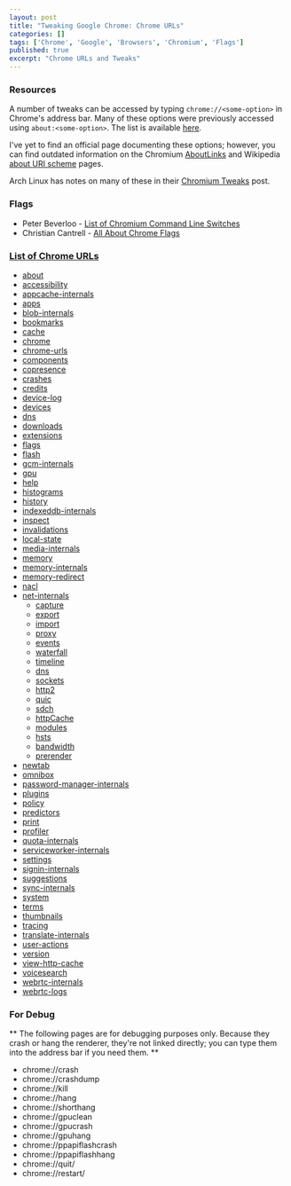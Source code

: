 ```yaml
---
layout: post
title: "Tweaking Google Chrome: Chrome URLs"
categories: []
tags: ['Chrome', 'Google', 'Browsers', 'Chromium', 'Flags']
published: true
excerpt: "Chrome URLs and Tweaks"
---
```


### Resources
A number of tweaks can be accessed by typing `chrome://<some-option>` in
Chrome's address bar. Many of these options were previously accessed using `about:<some-option>`.
The list is available [here](chrome://chrome-urls).

I've yet to find an official page documenting these options; however, you can
find outdated information on the Chromium [AboutLinks](https://code.google.com/p/chromium/wiki/AboutLinks)
and Wikipedia [about URI scheme](https://en.wikipedia.org/wiki/About_URI_scheme)
pages.

Arch Linux has notes on many of these in their [Chromium Tweaks](https://wiki.archlinux.org/index.php/Chromium_tweaks)
post.

### Flags
* Peter Beverloo - [List of Chromium Command Line Switches](http://peter.sh/experiments/chromium-command-line-switches/)
* Christian Cantrell - [All About Chrome Flags](https://blogs.adobe.com/cantrell/archives/2012/07/all-about-chrome-flags.html)

### [List of Chrome URLs](chrome://chrome-urls)
* [about](chrome://about/)
* [accessibility](chrome://accessibility/)
* [appcache-internals](chrome://appcache-internals/)
* [apps](chrome://apps/)
* [blob-internals](chrome://blob-internals/)
* [bookmarks](chrome://bookmarks/)
* [cache](chrome://cache/)
* [chrome](chrome://chrome/)
* [chrome-urls](chrome://chrome-urls/)
* [components](chrome://components/)
* [copresence](chrome://copresence/)
* [crashes](chrome://crashes/)
* [credits](chrome://credits/)
* [device-log](chrome://device-log/)
* [devices](chrome://devices/)
* [dns](chrome://dns/)
* [downloads](chrome://downloads/)
* [extensions](chrome://extensions/)
* [flags](chrome://flags/)
* [flash](chrome://flash/)
* [gcm-internals](chrome://gcm-internals/)
* [gpu](chrome://gpu/)
* [help](chrome://help/)
* [histograms](chrome://histograms/)
* [history](chrome://history/)
* [indexeddb-internals](chrome://indexeddb-internals/)
* [inspect](chrome://inspect/)
* [invalidations](chrome://invalidations/)
* [local-state](chrome://local-state/)
* [media-internals](chrome://media-internals/)
* [memory](chrome://memory/)
* [memory-internals](chrome://memory-internals/)
* [memory-redirect](chrome://memory-redirect/)
* [nacl](chrome://nacl/)
* [net-internals](chrome://net-internals/)
  * [capture](chrome://net-internals/#capture)
  * [export](chrome://net-internals/#export)
  * [import](chrome://net-internals/#import)
  * [proxy](chrome://net-internals/#proxy)
  * [events](chrome://net-internals/#events)
  * [waterfall](chrome://net-internals/#waterfall)
  * [timeline](chrome://net-internals/#timeline)
  * [dns](chrome://net-internals/#dns)
  * [sockets](chrome://net-internals/#sockets)
  * [http2](chrome://net-internals/#http2)
  * [quic](chrome://net-internals/#quic)
  * [sdch](chrome://net-internals/#sdch)
  * [httpCache](chrome://net-internals/#httpCache)
  * [modules](chrome://net-internals/#modules)
  * [hsts](chrome://net-internals/#hsts)
  * [bandwidth](chrome://net-internals/#bandwidth)
  * [prerender](chrome://net-internals/#prerender)
* [newtab](chrome://newtab/)
* [omnibox](chrome://omnibox/)
* [password-manager-internals](chrome://password-manager-internals/)
* [plugins](chrome://plugins/)
* [policy](chrome://policy/)
* [predictors](chrome://predictors/)
* [print](chrome://print/)
* [profiler](chrome://profiler/)
* [quota-internals](chrome://quota-internals/)
* [serviceworker-internals](chrome://serviceworker-internals/)
* [settings](chrome://settings/)
* [signin-internals](chrome://signin-internals/)
* [suggestions](chrome://suggestions/)
* [sync-internals](chrome://sync-internals/)
* [system](chrome://system/)
* [terms](chrome://terms/)
* [thumbnails](chrome://thumbnails/)
* [tracing](chrome://tracing/)
* [translate-internals](chrome://translate-internals/)
* [user-actions](chrome://user-actions/)
* [version](chrome://version/)
* [view-http-cache](chrome://view-http-cache/)
* [voicesearch](chrome://voicesearch/)
* [webrtc-internals](chrome://webrtc-internals/)
* [webrtc-logs](chrome://webrtc-logs/)

### For Debug
** The following pages are for debugging purposes only. Because they crash or hang the renderer, they're not linked directly; you can type them into the address bar if you need them. **

* chrome://crash
* chrome://crashdump
* chrome://kill
* chrome://hang
* chrome://shorthang
* chrome://gpuclean
* chrome://gpucrash
* chrome://gpuhang
* chrome://ppapiflashcrash
* chrome://ppapiflashhang
* chrome://quit/
* chrome://restart/
